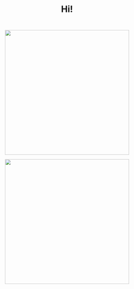 <h1 align="center">Hi!</h1>
<br>

<p align = "center">
  <img src = "https://github-readme-stats.vercel.app/api?username=bexoo&count_private=true" width = 400>
</p>
<p align = "center">
  <img src = "https://github-readme-stats.vercel.app/api/top-langs/?username=bexoo" width = 400>
</p>

